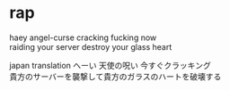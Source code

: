 # rap
haey angel-curse cracking fucking now<br>
raiding your server destroy your glass heart<br>


japan translation
へーい 天使の呪い 今すぐクラッキング<br>
貴方のサーバーを襲撃して貴方のガラスのハートを破壊する<br>
